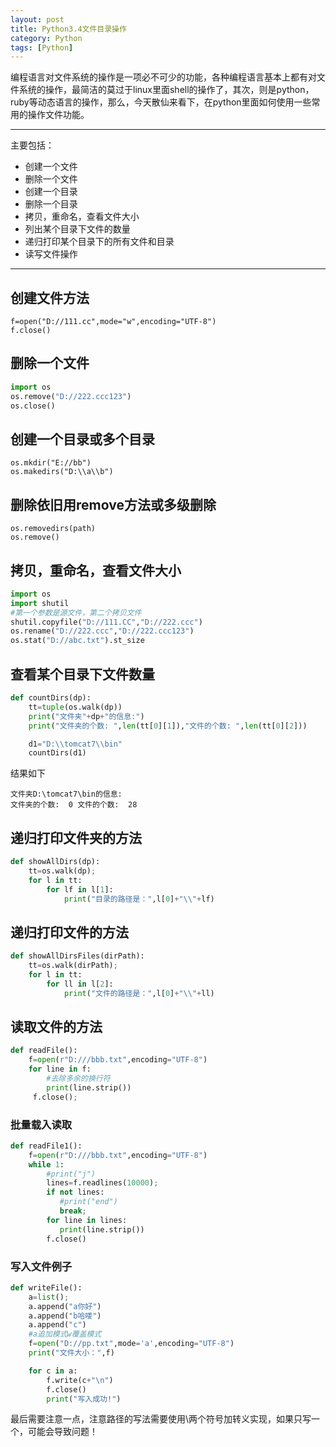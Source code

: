 ```yaml
---
layout: post
title: Python3.4文件目录操作
category: Python
tags: [Python]
---
```


编程语言对文件系统的操作是一项必不可少的功能，各种编程语言基本上都有对文件系统的操作，最简洁的莫过于linux里面shell的操作了，其次，则是python，ruby等动态语言的操作，那么，今天散仙来看下，在python里面如何使用一些常用的操作文件功能。
 
----------


主要包括：

* 创建一个文件
* 删除一个文件
* 创建一个目录
* 删除一个目录
* 拷贝，重命名，查看文件大小
* 列出某个目录下文件的数量
* 递归打印某个目录下的所有文件和目录
* 读写文件操作

----------

## 创建文件方法

```shell
f=open("D://111.cc",mode="w",encoding="UTF-8")
f.close()
```

## 删除一个文件

```python
import os
os.remove("D://222.ccc123")
os.close()
```

## 创建一个目录或多个目录

```
os.mkdir("E://bb")
os.makedirs("D:\\a\\b")
```

## 删除依旧用remove方法或多级删除
 
```shell
os.removedirs(path)
os.remove()
```

## 拷贝，重命名，查看文件大小
 
```python
import os
import shutil
#第一个参数是源文件，第二个拷贝文件
shutil.copyfile("D://111.CC","D://222.ccc")
os.rename("D://222.ccc","D://222.ccc123")
os.stat("D://abc.txt").st_size
```

## 查看某个目录下文件数量
 
```python
def countDirs(dp):
    tt=tuple(os.walk(dp))
    print("文件夹"+dp+"的信息:")
    print("文件夹的个数: ",len(tt[0][1]),"文件的个数: ",len(tt[0][2]))

	d1="D:\\tomcat7\\bin"
	countDirs(d1)
```

结果如下

```shell
文件夹D:\tomcat7\bin的信息:
文件夹的个数:  0 文件的个数:  28
```
 
## 递归打印文件夹的方法
 
```python
def showAllDirs(dp):
    tt=os.walk(dp);
    for l in tt:
        for lf in l[1]:
            print("目录的路径是：",l[0]+"\\"+lf)
```

## 递归打印文件的方法

```python
def showAllDirsFiles(dirPath):
    tt=os.walk(dirPath);
    for l in tt:
        for ll in l[2]:
            print("文件的路径是：",l[0]+"\\"+ll)
```

## 读取文件的方法

```python
def readFile():
    f=open(r"D:///bbb.txt",encoding="UTF-8")
    for line in f:
        #去除多余的换行符
        print(line.strip())
     f.close();
```

### 批量载入读取

```python
def readFile1():
    f=open(r"D:///bbb.txt",encoding="UTF-8")
    while 1:
        #print("j")
        lines=f.readlines(10000);
        if not lines:
           #print("end")
	       break;
        for line in lines:
	       print(line.strip())
        f.close()
```

### 写入文件例子

```python
def writeFile():
    a=list();
    a.append("a你好")
    a.append("b哈喽")
    a.append("c")
    #a追加模式w覆盖模式
    f=open("D://pp.txt",mode='a',encoding="UTF-8")
    print("文件大小：",f)

    for c in a:
        f.write(c+"\n")
        f.close()
        print("写入成功!")
```

最后需要注意一点，注意路径的写法需要使用\\两个符号加转义实现，如果只写一个，可能会导致问题！
